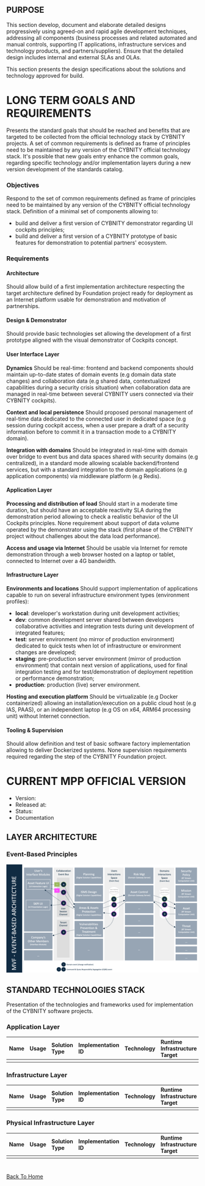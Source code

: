 ## PURPOSE
This section develop, document and elaborate detailed designs progressively using agreed-on and rapid agile development techniques, addressing all components (business processes and related automated and manual controls, supporting IT applications, infrastructure services and technology products, and partners/suppliers). Ensure that the detailed design includes internal and external SLAs and OLAs.

This section presents the design specifications about the solutions and technology approved for build.

# LONG TERM GOALS AND REQUIREMENTS
Presents the standard goals that should be reached and benefits that are targeted to be collected from the official technology stack by CYBNITY projects.
A set of common requirements is defined as frame of principles need to be maintained by any version of the CYBNITY official technology stack.
It's possible that new goals entry enhance the common goals, regarding specific technology and/or implementation layers during a new version development of the standards catalog.

### Objectives
Respond to the set of common requirements defined as frame of principles need to be maintained by any version of the CYBNITY official technology stack.
Definition of a minimal set of components allowing to:
- build and deliver a first version of CYBNITY demonstrator regarding UI cockpits principles;
- build and deliver a first version of a CYBNITY prototype of basic features for demonstration to potential partners' ecosystem.

### Requirements
#### Architecture
Should allow build of a first implementation architecture respecting the target architecture defined by Foundation project ready for deployment as an Internet platform usable for demonstration and motivation of partnerships.

#### Design & Demonstrator
Should provide basic technologies set allowing the development of a first prototype aligned with the visual demonstrator of Cockpits concept.

#### User Interface Layer
**Dynamics**
Should be real-time: frontend and backend components should maintain up-to-date states of domain events (e.g domain data state changes) and collaboration data (e.g shared data, contextualized capabilities during a security crisis situation) when collaboration data are managed in real-time between several CYBNITY users connected via their CYBNITY cockpits).

**Context and local persistence**
Should proposed personal management of real-time data dedicated to the connected user in dedicated space (e.g session during cockpit access, when a user prepare a draft of a security information before to commit it in a transaction mode to a CYBNITY domain).

**Integration with domains**
Should be integrated in real-time with domain over bridge to event bus and data spaces shared with security domains (e.g centralized), in a standard mode allowing scalable backend/frontend services, but with a standard integration to the domain applications (e.g application components) via middleware platform (e.g Redis).

#### Application Layer
**Processing and distribution of load**
Should start in a moderate time duration, but should have an acceptable reactivity SLA during the demonstration period allowing to check a realistic behavior of the UI Cockpits principles.
None requirement about support of data volume operated by the demonstrator using the stack (first phase of the CYBNITY project without challenges about the data load performance).

**Access and usage via Internet**
Should be usable via Internet for remote demonstration through a web browser hosted on a laptop or tablet, connected to Internet over a 4G bandwidth.

#### Infrastructure Layer
**Environments and locations**
Should support implementation of applications capable to run on several infrastructure environment types (environment profiles):
  - **local**: developer's workstation during unit development activities;
  - **dev**: common development server shared between developers collaborative activities and integration tests during unit development of integrated features;
  - **test**: server environment (no mirror of production environment) dedicated to quick tests when lot of infrastructure or environment changes are developed;
  - **staging**: pre-production server environment (mirror of production environment) that contain next version of applications, used for final integration testing and for test/demonstration of deployment repetition or performance demonstration;
  - **production**: production (live) server environment.

**Hosting and execution platform**
Should be virtualizable (e.g Docker containerized) allowing an installation/execution on a public cloud host (e.g IAS, PAAS), or an independent laptop (e.g OS on x64, ARM64 processing unit) without Internet connection.

#### Tooling & Supervision
Should allow definition and test of basic software factory implementation allowing to deliver Dockerized systems.
None supervision requirements required regarding the step of the CYBNITY Foundation project.

# CURRENT MPP OFFICIAL VERSION
- Version:
- Released at:
- Status:
- Documentation

## LAYER ARCHITECTURE

### Event-Based Principles
![image](mvf-event-based-architecture.png)

## STANDARD TECHNOLOGIES STACK
Presentation of the technologies and frameworks used for implementation of the CYBNITY software projects.

### Application Layer

| Name | Usage | Solution Type | Implementation ID | Technology | Runtime Infrastructure Target |
| :--- | :--- | :--- | :--- | :--- | :--- |
| | | | | | |


### Infrastructure Layer

| Name | Usage | Solution Type | Implementation ID | Technology | Runtime Infrastructure Target |
| :--- | :--- | :--- | :--- | :--- | :--- |
| | | | | | |


### Physical Infrastructure Layer

| Name | Usage | Solution Type | Implementation ID | Technology | Runtime Infrastructure Target |
| :--- | :--- | :--- | :--- | :--- | :--- |
| | | | | | |

#
[Back To Home](../README.md)
